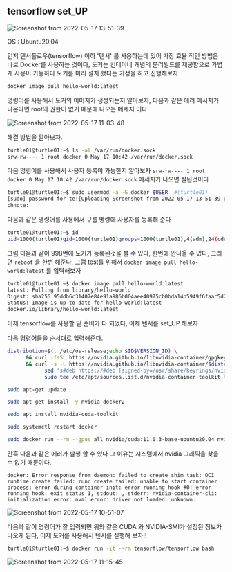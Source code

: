 ## tensorflow set_UP

![Screenshot from 2022-05-17 13-51-39](https://user-images.githubusercontent.com/84003327/168731819-961b6da5-34c1-4074-ae40-2bb5260f32b1.png)


OS : Ubuntu20.04

먼저 텐서플로우(tensorflow) 이하 '텐서' 를 사용하는데 있어 가장 효율 적인 방법은 바로 Docker를 사용하는 것이다, 도커는 컨테이너 개념의 분리빌드를 제공함으로 가볍게 사용이 가능하다 
도커를 미리 설치 했다는 가정을 하고 진행해보자 

```bash
docker image pull hello-world:latest
```

명령어를 사용해서 도커의 이미지가 생성되는지 알아보자, 다음과 같은 에러 메시지가 나온다면 root의 권한이 없기 때문에 나오는 메세지 이다   

![Screenshot from 2022-05-17 11-03-48](https://user-images.githubusercontent.com/84003327/168713425-99556a0a-d744-43aa-a575-f818531ff67a.png)

해결 방법을 알아보자.

```bash
turtle01@turtle01:~$ ls -al /var/run/docker.sock
srw-rw---- 1 root docker 0 May 17 10:42 /var/run/docker.sock
```
다음 명령어를 사용해서 사용자 등록이 가능한지 알아보자  ``` srw-rw---- 1 root docker 0 May 17 10:42 /var/run/docker.sock ``` 메세지가 나오면 잘된것이다 


```bash
turtle01@turtle01:~$ sudo usermod -a -G docker $USER  #(turtle01)
[sudo] password for te![Uploading Screenshot from 2022-05-17 13-51-39.png…]()
chnote:
```

다음과 같은 명령어를 사용에서 구룹 명령에 사용자를 등록해 준다  

```bash
turtle01@turtle01:~$ id
uid=1000(turtle01)gid=1000(turtle01)groups=1000(turtle01),4(adm),24(cdrom),27(sudo),30(dip),46(plugdev),120(lpadmin),131(lxd),132(sambashare),998(docker)
```

그럼 다음과 같이 998번에 도커가 등록된것을 볼 수 있다, 한번에 안나올 수 있다, 그러면 ```reboot``` 을 한번 해준다, 그럼 test를 위해서  ```docker image pull hello-world:latest``` 를 입력해보자

```bash
turtle01@turtle01:~$ docker image pull hello-world:latest
latest: Pulling from library/hello-world
Digest: sha256:95ddb6c31407e84e91a986b004aee40975cb0bda14b5949f6faac5d2deadb4b9
Status: Image is up to date for hello-world:latest
docker.io/library/hello-world:latest
```

이제 tensorflow를 사용할 밑 준비가 다 되었다, 이제 텐서를 set_UP 해보자  

다음 명령어들을 순서대로 입력해준다.
```bash
distribution=$(. /etc/os-release;echo $ID$VERSION_ID) \
      && curl -fsSL https://nvidia.github.io/libnvidia-container/gpgkey | sudo gpg --dearmor -o /usr/share/keyrings/nvidia-container-toolkit-keyring.gpg \
      && curl -s -L https://nvidia.github.io/libnvidia-container/$distribution/libnvidia-container.list | \
            sed 's#deb https://#deb [signed-by=/usr/share/keyrings/nvidia-container-toolkit-keyring.gpg] https://#g' | \
            sudo tee /etc/apt/sources.list.d/nvidia-container-toolkit.list
```
```bash
sudo apt-get update
```
```bash
sudo apt-get install -y nvidia-docker2
```
```bash
sudo apt install nvidia-cuda-toolkit
```
```bash
sudo systemctl restart docker
```
```bash
sudo docker run --rm --gpus all nvidia/cuda:11.0.3-base-ubuntu20.04 nvidia-smi
```

간혹 다음과 같은 에러가 발행 할 수 있다 그 이유는 시스템에서 nvidia 그래픽을 찾을 수 없기 때문이다.
```
docker: Error response from daemon: failed to create shim task: OCI runtime create failed: runc create failed: unable to start container process: error during container init: error running hook #0: error running hook: exit status 1, stdout: , stderr: nvidia-container-cli: initialization error: nvml error: driver not loaded: unknown.
```







![Screenshot from 2022-05-17 10-51-07](https://user-images.githubusercontent.com/84003327/168715001-06662fdb-5835-490b-a536-2bd0ac34ea56.png)

다음과 같이 명령어가 잘 입력되면 위와 같은 CUDA 와 NVIDIA-SMI가 설정된 정보가 나오게 된다, 이제 도커를 사용해서 텐서를 실행해 보자!!

```bash
turtle01@turtle01:~$ docker run -it --rm tensorflow/tensorflow bash
```

![Screenshot from 2022-05-17 11-15-45](https://user-images.githubusercontent.com/84003327/168714714-f9adb4ff-0e8e-40b3-b34a-72633ba8e57f.png)


